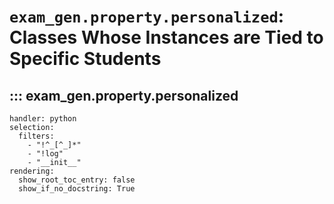 # `exam_gen.property.personalized`: Classes Whose Instances are Tied to Specific Students

## ::: exam_gen.property.personalized
    handler: python
    selection:
      filters:
        - "!^_[^_]*"
        - "!log"
        - "__init__"
    rendering:
      show_root_toc_entry: false
      show_if_no_docstring: True
